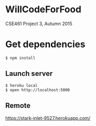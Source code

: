 # WillCodeForFood
CSE461 Project 3, Autumn 2015

# Get dependencies

```
$ npm install
```

## Launch server

```
$ heroku local
$ open http://localhost:5000
```

## Remote
https://stark-inlet-9527.herokuapp.com/